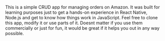 This is a simple CRUD app for managing orders on Amazon. It was built for learning purposes just to get a hands-on experience in React Native, Node.js and get to know how things work in JavaScript.
Feel free to clone this app, modify it or use parts of it. Doesnt matter if you use them commercially or just for fun, it would be great if it helps you out in any way possible.
